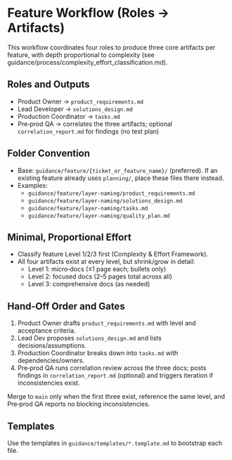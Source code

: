 # Feature Workflow (Roles → Artifacts)

This workflow coordinates four roles to produce three core artifacts per feature, with depth proportional to complexity (see guidance/process/complexity_effort_classification.md).

## Roles and Outputs

- Product Owner → `product_requirements.md`
- Lead Developer → `solutions_design.md`
- Production Coordinator → `tasks.md`
- Pre‑prod QA → correlates the three artifacts; optional `correlation_report.md` for findings (no test plan)

## Folder Convention

- Base: `guidance/feature/{ticket_or_feature_name}/` (preferred). If an existing feature already uses `planning/`, place these files there instead.
- Examples:
  - `guidance/feature/layer-naming/product_requirements.md`
  - `guidance/feature/layer-naming/solutions_design.md`
  - `guidance/feature/layer-naming/tasks.md`
  - `guidance/feature/layer-naming/quality_plan.md`

## Minimal, Proportional Effort

- Classify feature Level 1/2/3 first (Complexity & Effort Framework).
- All four artifacts exist at every level, but shrink/grow in detail:
  - Level 1: micro‑docs (≤1 page each; bullets only)
  - Level 2: focused docs (2–5 pages total across all)
  - Level 3: comprehensive docs (as needed)

## Hand‑Off Order and Gates

1. Product Owner drafts `product_requirements.md` with level and acceptance criteria.
2. Lead Dev proposes `solutions_design.md` and lists decisions/assumptions.
3. Production Coordinator breaks down into `tasks.md` with dependencies/owners.
4. Pre‑prod QA runs correlation review across the three docs; posts findings in `correlation_report.md` (optional) and triggers iteration if inconsistencies exist.

Merge to `main` only when the first three exist, reference the same level, and Pre‑prod QA reports no blocking inconsistencies.

## Templates

Use the templates in `guidance/templates/*.template.md` to bootstrap each file.
